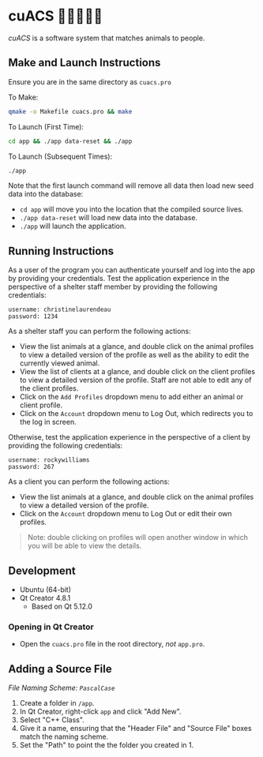 # cuACS  🐶🐱🐰👩‍💻
_cuACS_ is a software system that matches animals to people.

## Make and Launch Instructions
Ensure you are in the same directory as `cuacs.pro`

To Make:
```bash
qmake -o Makefile cuacs.pro && make
```

To Launch (First Time):
```bash
cd app && ./app data-reset && ./app
```

To Launch (Subsequent Times):
```bash
./app
```

Note that the first launch command will remove all data then load new seed data into the database:
* `cd app` will move you into the location that the compiled source lives.
* `./app data-reset` will load new data into the database.
* `./app` will launch the application.

## Running Instructions
As a user of the program you can authenticate yourself and log into the app by providing your credentials. Test the application experience in the perspective of a shelter staff member by providing the following credentials:
```
username: christinelaurendeau
password: 1234
```
As a shelter staff you can perform the following actions:
* View the list animals at a glance, and double click on the animal profiles to view a detailed version of the profile as well as the ability to edit the currently viewed animal.
* View the list of clients at a glance, and double click on the client profiles to view a detailed version of the profile. Staff are not able to edit any of the client profiles.
* Click on the `Add Profiles` dropdown menu to add either an animal or client profile.
* Click on the `Account` dropdown menu to Log Out, which redirects you to the log in screen.

Otherwise, test the application experience in the perspective of a client by providing the following credentials:
```
username: rockywilliams
password: 267
```
As a client you can perform the following actions:
* View the list animals at a glance, and double click on the animal profiles to view a detailed version of the profile.
* Click on the `Account` dropdown menu to Log Out or edit their own profiles.

> Note: double clicking on profiles will open another window in which you will be able to view the details.

## Development
* Ubuntu (64-bit)
* Qt Creator 4.8.1
  * Based on Qt 5.12.0
  
### Opening in Qt Creator
* Open the `cuacs.pro` file in the root directory, _not_ `app.pro`.
  
## Adding a Source File
_File Naming Scheme: `PascalCase`_
1. Create a folder in `/app`.
2. In Qt Creator, right-click `app` and click "Add New".
3. Select "C++ Class".
4. Give it a name, ensuring that the "Header File" and "Source File" boxes match the naming scheme.
5. Set the "Path" to point the the folder you created in 1.
